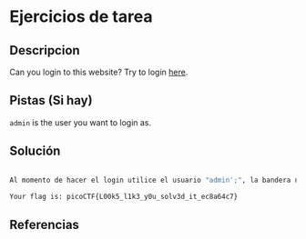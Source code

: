 # Ejercicios de tarea

## Descripcion

Can you login to this website? Try to login [here](http://saturn.picoctf.net:55644/).

## Pistas (Si hay)

`admin` is the user you want to login as.

## Solución

``` Bash

Al momento de hacer el login utilice el usuario "admin';", la bandera no esta visible pero al inspeccionar la pagina aparece la badnera

Your flag is: picoCTF{L00k5_l1k3_y0u_solv3d_it_ec8a64c7}

```

## Referencias